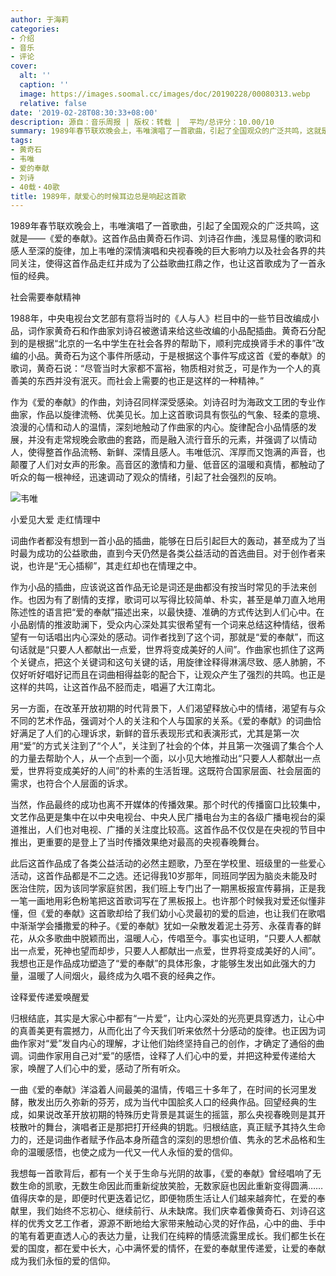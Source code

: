 ```yaml
---
author: 于海莉
categories:
- 介绍
- 音乐
- 评论
cover:
  alt: ''
  caption: ''
  image: https://images.soomal.cc/images/doc/20190228/00080313.webp
  relative: false
date: '2019-02-28T08:30:33+08:00'
description: 源自：音乐周报 | 版权：转载 |  平均/总评分：10.00/10
summary: 1989年春节联欢晚会上，韦唯演唱了一首歌曲，引起了全国观众的广泛共鸣，这就是――《爱的奉献》。这首作品由黄奇石作词、刘诗召作曲，浅显易懂的歌词和感人至深的旋律，加上韦唯的深情演唱和央视春晚的巨大影响力以及社会各界的共同关注……
tags:
- 黄奇石
- 韦唯
- 爱的奉献
- 刘诗
- 40载・40歌
title: 1989年，献爱心的时候耳边总是响起这首歌
---
```


1989年春节联欢晚会上，韦唯演唱了一首歌曲，引起了全国观众的广泛共鸣，这就是――《爱的奉献》。这首作品由黄奇石作词、刘诗召作曲，浅显易懂的歌词和感人至深的旋律，加上韦唯的深情演唱和央视春晚的巨大影响力以及社会各界的共同关注，使得这首作品走红并成为了公益歌曲扛鼎之作，也让这首歌成为了一首永恒的经典。

社会需要奉献精神

1988年，中央电视台文艺部有意将当时的《人与人》栏目中的一些节目改编成小品，词作家黄奇石和作曲家刘诗召被邀请来给这些改编的小品配插曲。黄奇石分配到的是根据“北京的一名中学生在社会各界的帮助下，顺利完成换肾手术的事件”改编的小品。黄奇石为这个事件所感动，于是根据这个事件写成这首《爱的奉献》的歌词，黄奇石说：“尽管当时大家都不富裕，物质相对贫乏，可是作为一个人的真善美的东西并没有泯灭。而社会上需要的也正是这样的一种精神。”

作为《爱的奉献》的作曲，刘诗召同样深受感染。刘诗召时为海政文工团的专业作曲家，作品以旋律流畅、优美见长。加上这首歌词具有恢弘的气象、轻柔的意境、浪漫的心情和动人的温情，深刻地触动了作曲家的内心。旋律配合小品情感的发展，并没有走常规晚会歌曲的套路，而是融入流行音乐的元素，并强调了以情动人，使得整首作品流畅、新鲜、深情且感人。韦唯低沉、浑厚而又饱满的声音，也颠覆了人们对女声的形象。高音区的激情和力量、低音区的温暖和真情，都触动了听众的每一根神经，迅速调动了观众的情绪，引起了社会强烈的反响。

![韦唯](https://images.soomal.cc/images/doc/20190228/00080312.webp)





小爱见大爱 走红情理中

词曲作者都没有想到一首小品的插曲，能够在日后引起巨大的轰动，甚至成为了当时最为成功的公益歌曲，直到今天仍然是各类公益活动的首选曲目。对于创作者来说，也许是“无心插柳”，其走红却也在情理之中。

作为小品的插曲，应该说这首作品无论是词还是曲都没有按当时常见的手法来创作。也因为有了剧情的支撑，歌词可以写得比较简单、朴实，甚至是单刀直入地用陈述性的语言把“爱的奉献”描述出来，以最快捷、准确的方式传达到人们心中。在小品剧情的推波助澜下，受众内心深处其实很希望有一个词来总结这种情结，很希望有一句话唱出内心深处的感动。词作者找到了这个词，那就是“爱的奉献”，而这句话就是“只要人人都献出一点爱，世界将变成美好的人间”。作曲家也抓住了这两个关键点，把这个关键词和这句关键的话，用旋律诠释得淋漓尽致、感人肺腑，不仅好听好唱好记而且在词曲相得益彰的配合下，让观众产生了强烈的共鸣。也正是这样的共鸣，让这首作品不胫而走，唱遍了大江南北。

另一方面，在改革开放初期的时代背景下，人们渴望释放心中的情绪，渴望有与众不同的艺术作品，强调对个人的关注和个人与国家的关系。《爱的奉献》的词曲恰好满足了人们的心理诉求，新鲜的音乐表现形式和表演形式，尤其是第一次用“爱”的方式关注到了“个人”，关注到了社会的个体，并且第一次强调了集合个人的力量去帮助个人，从一个点到一个面，以小见大地推动出“只要人人都献出一点爱，世界将变成美好的人间”的朴素的生活哲理。这既符合国家层面、社会层面的需求，也符合个人层面的诉求。

当然，作品最终的成功也离不开媒体的传播效果。那个时代的传播窗口比较集中，文艺作品更是集中在以中央电视台、中央人民广播电台为主的各级广播电视台的渠道推出，人们也对电视、广播的关注度比较高。这首作品不仅仅是在央视的节目中推出，更重要的是登上了当时传播效果绝对最高的央视春晚舞台。

此后这首作品成了各类公益活动的必然主题歌，乃至在学校里、班级里的一些爱心活动，这首作品都是不二之选。还记得我10岁那年，同班同学因为脑炎未能及时医治住院，因为该同学家庭贫困，我们班上专门出了一期黑板报宣传募捐，正是我一笔一画地用彩色粉笔把这首歌词写在了黑板报上。也许那个时候我对爱还似懂非懂，但《爱的奉献》这首歌却给了我们幼小心灵最初的爱的启迪，也让我们在歌唱中渐渐学会播撒爱的种子。《爱的奉献》犹如一朵散发着泥土芬芳、永葆青春的鲜花，从众多歌曲中脱颖而出，温暖人心，传唱至今。事实也证明，“只要人人都献出一点爱，死神也望而却步，只要人人都献出一点爱，世界将变成美好的人间”。我想也正是作品成功塑造了“爱的奉献”的具体形象，才能够生发出如此强大的力量，温暖了人间烟火，最终成为久唱不衰的经典之作。

诠释爱传递爱唤醒爱

归根结底，其实是大家心中都有“一片爱”，让内心深处的光亮更具穿透力，让心中的真善美更有震撼力，从而化出了今天我们听来依然十分感动的旋律。也正因为词曲作家对“爱”发自内心的理解，才让他们始终坚持自己的创作，才确定了通俗的曲调。词曲作家用自己对“爱”的感悟，诠释了人们心中的爱，并把这种爱传递给大家，唤醒了人们心中的爱，感动了所有听众。

一曲《爱的奉献》洋溢着人间最美的温情，传唱三十多年了，在时间的长河里发酵，散发出历久弥新的芬芳，成为当代中国脍炙人口的经典作品。回望经典的生成，如果说改革开放初期的特殊历史背景是其诞生的摇篮，那么央视春晚则是其开枝散叶的舞台，演唱者正是那把打开经典的钥匙。归根结底，真正赋予其持久生命力的，还是词曲作者赋予作品本身所蕴含的深刻的思想价值、隽永的艺术品格和生命的温暖感悟，也使之成为一代又一代人永恒的爱的信仰。

我想每一首歌背后，都有一个关于生命与光阴的故事，《爱的奉献》曾经唱响了无数生命的凯歌，无数生命因此而重新绽放笑脸，无数家庭也因此重新变得圆满……值得庆幸的是，即便时代更迭着记忆，即便物质生活让人们越来越奔忙，在爱的奉献里，我们始终不忘初心、继续前行、从未缺席。我们庆幸着像黄奇石、刘诗召这样的优秀文艺工作者，源源不断地给大家带来触动心灵的好作品，心中的曲、手中的笔有着更直透人心的表达力量，让我们在纯粹的情感流露里成长。我们都生长在爱的国度，都在爱中长大，心中满怀爱的情怀，在爱的奉献里传递爱，让爱的奉献成为我们永恒的爱的信仰。